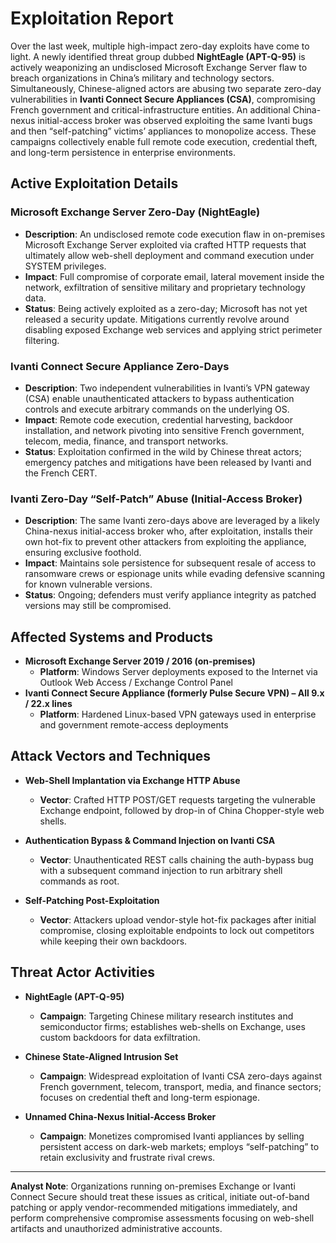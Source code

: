 # Exploitation Report

Over the last week, multiple high-impact zero-day exploits have come to light. A newly identified threat group dubbed **NightEagle (APT-Q-95)** is actively weaponizing an undisclosed Microsoft Exchange Server flaw to breach organizations in China’s military and technology sectors. Simultaneously, Chinese-aligned actors are abusing two separate zero-day vulnerabilities in **Ivanti Connect Secure Appliances (CSA)**, compromising French government and critical-infrastructure entities. An additional China-nexus initial-access broker was observed exploiting the same Ivanti bugs and then “self-patching” victims’ appliances to monopolize access. These campaigns collectively enable full remote code execution, credential theft, and long-term persistence in enterprise environments.

## Active Exploitation Details

### Microsoft Exchange Server Zero-Day (NightEagle)
- **Description**: An undisclosed remote code execution flaw in on-premises Microsoft Exchange Server exploited via crafted HTTP requests that ultimately allow web-shell deployment and command execution under SYSTEM privileges.  
- **Impact**: Full compromise of corporate email, lateral movement inside the network, exfiltration of sensitive military and proprietary technology data.  
- **Status**: Being actively exploited as a zero-day; Microsoft has not yet released a security update. Mitigations currently revolve around disabling exposed Exchange web services and applying strict perimeter filtering.  

### Ivanti Connect Secure Appliance Zero-Days
- **Description**: Two independent vulnerabilities in Ivanti’s VPN gateway (CSA) enable unauthenticated attackers to bypass authentication controls and execute arbitrary commands on the underlying OS.  
- **Impact**: Remote code execution, credential harvesting, backdoor installation, and network pivoting into sensitive French government, telecom, media, finance, and transport networks.  
- **Status**: Exploitation confirmed in the wild by Chinese threat actors; emergency patches and mitigations have been released by Ivanti and the French CERT.  

### Ivanti Zero-Day “Self-Patch” Abuse (Initial-Access Broker)
- **Description**: The same Ivanti zero-days above are leveraged by a likely China-nexus initial-access broker who, after exploitation, installs their own hot-fix to prevent other attackers from exploiting the appliance, ensuring exclusive foothold.  
- **Impact**: Maintains sole persistence for subsequent resale of access to ransomware crews or espionage units while evading defensive scanning for known vulnerable versions.  
- **Status**: Ongoing; defenders must verify appliance integrity as patched versions may still be compromised.  

## Affected Systems and Products

- **Microsoft Exchange Server 2019 / 2016 (on-premises)**  
  - **Platform**: Windows Server deployments exposed to the Internet via Outlook Web Access / Exchange Control Panel  
- **Ivanti Connect Secure Appliance (formerly Pulse Secure VPN) – All 9.x / 22.x lines**  
  - **Platform**: Hardened Linux-based VPN gateways used in enterprise and government remote-access deployments  

## Attack Vectors and Techniques

- **Web-Shell Implantation via Exchange HTTP Abuse**  
  - **Vector**: Crafted HTTP POST/GET requests targeting the vulnerable Exchange endpoint, followed by drop-in of China Chopper-style web shells.  

- **Authentication Bypass & Command Injection on Ivanti CSA**  
  - **Vector**: Unauthenticated REST calls chaining the auth-bypass bug with a subsequent command injection to run arbitrary shell commands as root.  

- **Self-Patching Post-Exploitation**  
  - **Vector**: Attackers upload vendor-style hot-fix packages after initial compromise, closing exploitable endpoints to lock out competitors while keeping their own backdoors.  

## Threat Actor Activities

- **NightEagle (APT-Q-95)**  
  - **Campaign**: Targeting Chinese military research institutes and semiconductor firms; establishes web-shells on Exchange, uses custom backdoors for data exfiltration.  

- **Chinese State-Aligned Intrusion Set**  
  - **Campaign**: Widespread exploitation of Ivanti CSA zero-days against French government, telecom, transport, media, and finance sectors; focuses on credential theft and long-term espionage.  

- **Unnamed China-Nexus Initial-Access Broker**  
  - **Campaign**: Monetizes compromised Ivanti appliances by selling persistent access on dark-web markets; employs “self-patching” to retain exclusivity and frustrate rival crews.  

---

**Analyst Note**: Organizations running on-premises Exchange or Ivanti Connect Secure should treat these issues as critical, initiate out-of-band patching or apply vendor-recommended mitigations immediately, and perform comprehensive compromise assessments focusing on web-shell artifacts and unauthorized administrative accounts.